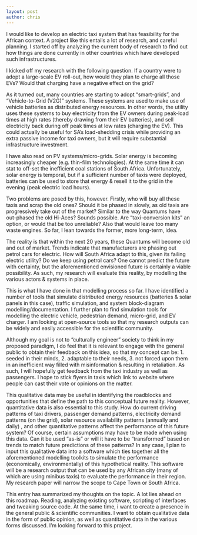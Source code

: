 ```yaml
---
layout: post
author: chris
---
```


I would like to develop an electric taxi system that has feasibility for the African context. A project like this entails a lot of research, and careful planning. I started off by analyzing the current body of research to find out how things are done currently in other countries which have developed such infrastructures.

I kicked off my research with the following question. If a country were to adopt a large-scale EV roll-out, how would they plan to charge all those EVs? Would that charging have a negative effect on the grid?

As it turned out, many countries are starting to adopt “smart-grids”, and “Vehicle-to-Grid (V2G)” systems. These systems are used to make use of vehicle batteries as distributed energy resources. In other words, the utility uses these systems to buy electricity from the EV owners during peak-load times at high rates (thereby drawing from their EV batteries), and sell electricity back during off peak times at low rates (charging the EV). This could actually be useful for SA’s load-shedding crisis while providing an extra passive income for taxi owners, but it will require substantial infrastructure investment.

I have also read on PV systems/micro-grids. Solar energy is becoming increasingly cheaper (e.g. thin-film technologies). At the same time it can stat to off-set the inefficient coal stations of South Africa. Unfortunately, solar energy is temporal, but if a sufficient number of taxis were deployed, batteries can be used to store that energy & resell it to the grid in the evening (peak electric load hours).

Two problems are posed by this, however. Firstly, who will buy all these taxis and scrap the old ones? Should it be phased in slowly, as old taxis are progressively take out of the market? Similar to the way Quantums have out-phased the old Hi-Aces? Sounds possible. Are “taxi-conversion kits” an option, or would that be too unreliable? Also that would leave too many waste engines. So far, I lean towards the former, more long-term, idea.

The reality is that within the next 20 years, these Quantums will become old and out of market. Trends indicate that manufacturers are phasing out petrol cars for electric. How will South Africa adapt to this, given its failing electric utility? Do we keep using petrol cars? One cannot predict the future with certainty, but the aforementioned envisioned future is certainly a viable possibility. As such, my research will evaluate this reality, by modelling the various actors & systems in place.

This is what I have done in that modelling process so far. I have identified a number of tools that simulate distributed energy resources (batteries & solar panels in this case), traffic simulation, and system block-diagram modelling/documentation. I further plan to find simulation tools for modelling the electric vehicle, pedestrian demand, micro-grid, and EV charger. I am looking at open-source tools so that my research outputs can be widely and easily accessible for the scientific community.

Although my goal is not to “culturally engineer” society to think in my proposed paradigm, I do feel that it is relevant to engage with the general public to obtain their feedback on this idea, so that my concept can be: 1. seeded in their minds, 2. adaptable to their needs, 3. not forced upon them in an inefficient way filled with misinformation & resulting in retaliation. As such, I will hopefully get feedback from the taxi industry as well as passengers. I hope to stick flyers in taxis which link to website where people can cast their vote or opinions on the matter.

This qualitative data may be useful in identifying the roadblocks and opportunities that define the path to this conceptual future reality. However, quantitative data is also essential to this study. How do current driving patterns of taxi drivers, passenger demand patterns, electricity demand patterns (on the grid), solar resource availability patterns (annually and daily) , and other quantitative patterns affect the performance of this future system? Of course, certain assumptions may have to be made when using this data. Can it be used “as-is” or will it have to be “transformed” based on trends to match future predictions of these patterns? In any case, I plan to input this qualitative data into a software which ties together all the aforementioned modelling toolkits to simulate the performance (economically, environmentally) of this hypothetical reality. This software will be a research output that can be used by any African city (many of which are using minibus taxis) to evaluate the performance in their region. My research paper will narrow the scope to Cape Town or South Africa.

This entry has summarized my thoughts on the topic. A lot lies ahead on this roadmap. Reading, analyzing existing software, scripting of interfaces and tweaking source code. At the same time, i want to create a presence in the general public & scientific communities. I want to obtain qualitative data in the form of public opinion, as well as quantitative data in the various forms discussed. I’m looking forward to this project.
